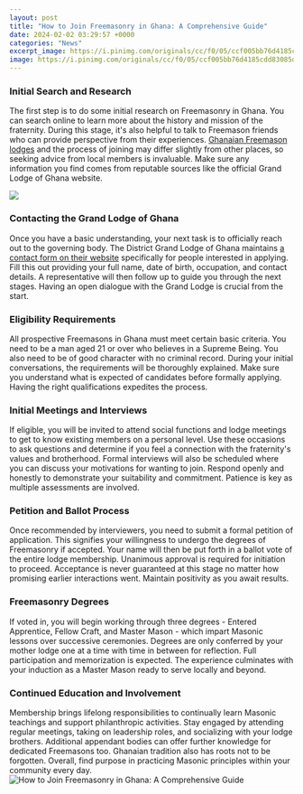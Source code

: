 ```yaml
---
layout: post
title: "How to Join Freemasonry in Ghana: A Comprehensive Guide"
date: 2024-02-02 03:29:57 +0000
categories: "News"
excerpt_image: https://i.pinimg.com/originals/cc/f0/05/ccf005bb76d4185cdd83085d474c9586.jpg
image: https://i.pinimg.com/originals/cc/f0/05/ccf005bb76d4185cdd83085d474c9586.jpg
---
```


### Initial Search and Research
The first step is to do some initial research on Freemasonry in Ghana. You can search online to learn more about the history and mission of the fraternity. During this stage, it's also helpful to talk to Freemason friends who can provide perspective from their experiences. [Ghanaian Freemason lodges](https://yt.io.vn/collection/aggarwal) and the process of joining may differ slightly from other places, so seeking advice from local members is invaluable. Make sure any information you find comes from reputable sources like the official Grand Lodge of Ghana website.

![](https://freemasonscommunity.life/wp-content/uploads/2020/10/Freemason-in-Ghana.jpg)
### Contacting the Grand Lodge of Ghana 
Once you have a basic understanding, your next task is to officially reach out to the governing body. The District Grand Lodge of Ghana maintains [a contact form on their website](https://www.districtgrandlodgeghana.org/interested-in-becoming-a-freemason/) specifically for people interested in applying. Fill this out providing your full name, date of birth, occupation, and contact details. A representative will then follow up to guide you through the next stages. Having an open dialogue with the Grand Lodge is crucial from the start.
### Eligibility Requirements 
All prospective Freemasons in Ghana must meet certain basic criteria. You need to be a man aged 21 or over who believes in a Supreme Being. You also need to be of good character with no criminal record. During your initial conversations, the requirements will be thoroughly explained. Make sure you understand what is expected of candidates before formally applying. Having the right qualifications expedites the process.
### Initial Meetings and Interviews
If eligible, you will be invited to attend social functions and lodge meetings to get to know existing members on a personal level. Use these occasions to ask questions and determine if you feel a connection with the fraternity's values and brotherhood. Formal interviews will also be scheduled where you can discuss your motivations for wanting to join. Respond openly and honestly to demonstrate your suitability and commitment. Patience is key as multiple assessments are involved.
### Petition and Ballot Process
Once recommended by interviewers, you need to submit a formal petition of application. This signifies your willingness to undergo the degrees of Freemasonry if accepted. Your name will then be put forth in a ballot vote of the entire lodge membership. Unanimous approval is required for initiation to proceed. Acceptance is never guaranteed at this stage no matter how promising earlier interactions went. Maintain positivity as you await results.
### Freemasonry Degrees
If voted in, you will begin working through three degrees - Entered Apprentice, Fellow Craft, and Master Mason - which impart Masonic lessons over successive ceremonies. Degrees are only conferred by your mother lodge one at a time with time in between for reflection. Full participation and memorization is expected. The experience culminates with your induction as a Master Mason ready to serve locally and beyond.
### Continued Education and Involvement 
Membership brings lifelong responsibilities to continually learn Masonic teachings and support philanthropic activities. Stay engaged by attending regular meetings, taking on leadership roles, and socializing with your lodge brothers. Additional appendant bodies can offer further knowledge for dedicated Freemasons too. Ghanaian tradition also has roots not to be forgotten. Overall, find purpose in practicing Masonic principles within your community every day.
![How to Join Freemasonry in Ghana: A Comprehensive Guide](https://i.pinimg.com/originals/cc/f0/05/ccf005bb76d4185cdd83085d474c9586.jpg)